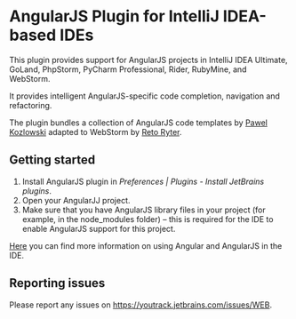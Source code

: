# AngularJS Plugin for IntelliJ IDEA-based IDEs

This plugin provides support for AngularJS projects in IntelliJ IDEA Ultimate, GoLand, PhpStorm, PyCharm Professional, Rider, RubyMine, and WebStorm.

It provides intelligent AngularJS-specific code completion, navigation and refactoring. 

The plugin bundles a collection of AngularJS code templates by [Pawel Kozlowski](https://github.com/pkozlowski-opensource) adapted to WebStorm by [Reto Ryter](https://github.com/rryter).

## Getting started

1. Install AngularJS plugin in *Preferences | Plugins - Install JetBrains plugins*.
2. Open your AngularJJ project.
3. Make sure that you have AngularJS library files in your project (for example, in the node_modules folder) – this is required for the IDE to enable AngularJS support for this project.

[Here](https://www.jetbrains.com/help/webstorm/angular.html) you can find more information on using Angular and AngularJS in the IDE.

## Reporting issues
Please report any issues on https://youtrack.jetbrains.com/issues/WEB.